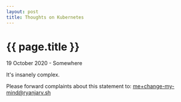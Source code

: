 ```yaml
---
layout: post
title: Thoughts on Kubernetes
---
```


{{ page.title }}
================

<p class="meta">19 October 2020 - Somewhere</p>
It's insanely complex.


Please forward complaints about this statement to: me+change-my-mind@ryanjarv.sh
